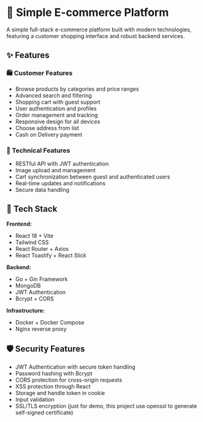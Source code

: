 # 🛒 Simple E-commerce Platform

A simple full-stack e-commerce platform built with modern technologies, featuring a customer shopping interface and robust backend services.

## ✨ Features

### 🛍️ Customer Features
- Browse products by categories and price ranges
- Advanced search and filtering
- Shopping cart with guest support
- User authentication and profiles
- Order management and tracking
- Responsive design for all devices
- Choose address from list <Vietnamese> 
- Cash on Delivery payment

### 🔧 Technical Features
- RESTful API with JWT authentication
- Image upload and management
- Cart synchronization between guest and authenticated users
- Real-time updates and notifications
- Secure data handling

## 🚀 Tech Stack

**Frontend:**
- React 18 + Vite
- Tailwind CSS
- React Router + Axios
- React Toastify + React Slick

**Backend:**
- Go + Gin Framework
- MongoDB
- JWT Authentication
- Bcrypt + CORS

**Infrastructure:**
- Docker + Docker Compose
- Nginx reverse proxy

## 🛡️ Security Features

- JWT Authentication with secure token handling
- Password hashing with Bcrypt
- CORS protection for cross-origin requests
- XSS protection through React
- Storage and handle token in cookie
- Input validation
- SSL/TLS encryption (just for demo, this project use openssl to generate self-signed certificate)